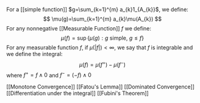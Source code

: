 For a [[simple function]] $g=\sum_{k=1}^{m} a_{k}1_{A_{k}}$, we define:
$$
\mu(g)=\sum_{k=1}^{m} a_{k}\mu(A_{k})
$$
For any nonnegative [[Measurable Function]] $f$ we define:
$$
\mu(f)=\sup \{ \mu(g):g \text{ simple, } g\leq f \}
$$
For any measurable function $f$, if $\mu(|f|)<\infty$, 
we say that $f$ is integrable 
and we define the integral:
$$
\mu(f)=\mu(f^+)-\mu(f^-)
$$
where $f^+=f\land 0$ and $f^-=(-f)\land0$

[[Monotone Convergence]]
[[Fatou's Lemma]]
[[Dominated Convergence]]
[[Differentiation under the integral]]
[[Fubini's Theorem]]